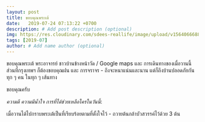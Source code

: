 ```yaml
---
layout: post
title: ขอบคุณพระเต้
date:   2019-07-24 07:13:22 +0700
description: # Add post description (optional)
img: https://res.cloudinary.com/sdees-reallife/image/upload/v1564066688/IMG_8539.jpg # Add image post (optional)
tags: [2019-07]
author: # Add name author (optional)
---
```

ขอบคุณพระเต้ พระอาจารย์ ชาวบ้านข้างหน้าวัด / Google maps และ การเดินทางของเมื่อวานนี้ ส่วนที่กรุงเทพฯ ก็ต้องขอบคุณฝน และ การจราจร - ถึงจะหนาแน่นและนาน แต่ก็ถึงบ้านปลอดภัยกันทุก ๆ คน ในทุก ๆ เส้นทาง

ขอบคุณครับ

<i class="fa fa-child" style="color:plum"></i>

*ความดี ความมีน้ำใจ การที่ได้ช่วยเหลือใครในวันนี้*:

เมื่อวานได้ไปกราบพระเต้เป็นที่เรียบร้อยตามที่ตั้งใจไว้ - ถวายต้นกล้าบัวสวรรค์ไว้ด้วย 3 ต้น
